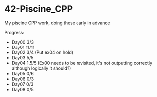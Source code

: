 # 42-Piscine_CPP
My piscine CPP work, doing these early in advance

Progress:
- Day00 3/3
- Day01 11/11
- Day02 3/4 (Put ex04 on hold)
- Day03 5/5
- Day04 1.5/5 (Ex00 needs to be revisited, it's not outputting correctly although logically it should?)
- Day05 0/6
- Day06 0/3
- Day07 0/3
- Day08 0/5
